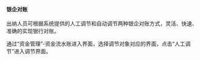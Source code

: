#### 银企对账

出纳人员可根据系统提供的人工调节和自动调节两种银企对账方式，灵活、快速、准确的实现银行对账。

通过“资金管理”-资金流水账进入界面，选择调节对象对应的界面，点击“人工调节”进入调节界面。


